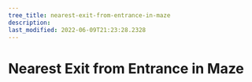 ```yaml
---
tree_title: nearest-exit-from-entrance-in-maze
description: 
last_modified: 2022-06-09T21:23:28.2328
---
```


# Nearest Exit from Entrance in Maze
